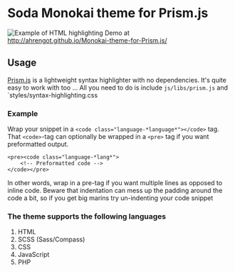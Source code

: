 # Soda Monokai theme for Prism.js
![Example of HTML highlighting](http://cl.ly/image/2Y3U1S1E2i0o/highlighting.png)
Demo at http://ahrengot.github.io/Monokai-theme-for-Prism.js/

## Usage
[Prism.js](http://prismjs.com/) is a lightweight syntax highlighter with no dependencies. It's quite easy to work with too ... All you need to do is include `js/libs/prism.js` and `styles/syntax-highlighting.css

### Example
Wrap your snippet in a `<code class="language-*language*"></code>` tag. That `<code>`-tag can optionally be wrapped in a `<pre>` tag if you want preformatted output.
```
<pre><code class="language-*lang*">
    <!-- Preformatted code -->
</code></pre>
```

In other words, wrap in a pre-tag if you want multiple lines as opposed to inline code.
Beware that indentation can mess up the padding around the code a bit, so if you get big marins try un-indenting your code snippet

### The theme supports the following languages

1. HTML
2. SCSS (Sass/Compass)
3. CSS
4. JavaScript
5. PHP